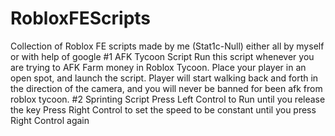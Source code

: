 # RobloxFEScripts
Collection of Roblox FE scripts made by me (Stat1c-Null) either all by myself or with help of google
#1 AFK Tycoon Script
      Run this script whenever you are trying to AFK Farm money in Roblox Tycoon. Place your player in an open spot, and launch the script. 
      Player will start walking back and forth in the direction of the camera, and you will never be banned for been afk from roblox tycoon.
#2 Sprinting Script
      Press Left Control to Run until you release the key
      Press Right Control to set the speed to be constant until you press Right Control again
